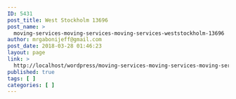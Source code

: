 ```yaml
---
ID: 5431
post_title: West Stockholm 13696
post_name: >
  moving-services-moving-services-moving-services-weststockholm-13696
author: mrgabonijeff@gmail.com
post_date: 2018-03-28 01:46:23
layout: page
link: >
  http://localhost/wordpress/moving-services-moving-services-moving-services-weststockholm-13696/
published: true
tags: [ ]
categories: [ ]
---
```

